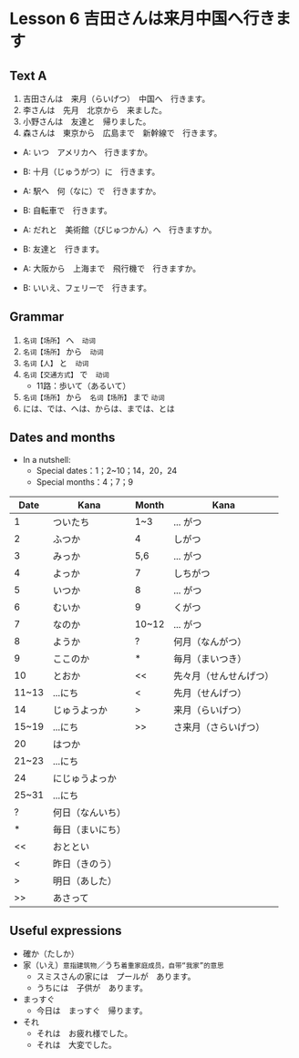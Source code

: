 Lesson 6 吉田さんは来月中国へ行きます
===================

Text A
---------

1. 吉田さんは　来月（らいげつ）　中国へ　行きます。
2. 李さんは　先月　北京から　来ました。
3. 小野さんは　友達と　帰りました。
4. 森さんは　東京から　広島まで　新幹線で　行きます。

* A: いつ　アメリカへ　行きますか。
* B: 十月（じゅうがつ）に　行きます。

* A: 駅へ　何（なに）で　行きますか。
* B: 自転車で　行きます。

* A: だれと　美術館（びじゅつかん）へ　行きますか。
* B: 友達と　行きます。

* A: 大阪から　上海まで　飛行機で　行きますか。
* B: いいえ、フェリーで　行きます。

Grammar
------------
1. `名词【场所】` へ　`动词`
2. `名词【场所】` から　`动词`
3. `名词【人】` と　`动词`
4. `名词【交通方式】` で　`动词` 
    * 11路：歩いて（あるいて）
5. `名词【场所】` から　`名词【场所】` まで `动词`
6. には、では、へは、からは、までは、とは

Dates and months
-------------------------
* In a nutshell: 
  * Special dates：1；2~10；14，20，24
  * Special months：4；7；9

Date | Kana                 | Month | Kana
-----|------                |-------|--------
1    | ついたち             |1~3    | ... がつ 
2    | ふつか               |4      | しがつ
3    | みっか               |5,6    | ... がつ 
4    | よっか               |7      | しちがつ
5    | いつか               |8      | ... がつ 
6    | むいか               |9      | くがつ 
7    | なのか               |10~12  | ... がつ 
8    | ようか               | ?     | 何月（なんがつ）
9    | ここのか             | *     | 毎月（まいつき）
10   | とおか               | <<    | 先々月（せんせんげつ）
11~13| ...にち              | <     | 先月（せんげつ）
14   | じゅうよっか         | >     | 来月（らいげつ）
15~19| ...にち              | >>    | さ来月（さらいげつ）
20   | はつか
21~23| ...にち
24   | にじゅうよっか
25~31| ...にち
?    | 何日（なんいち）
*    | 毎日（まいにち）
<<   | おととい
<    | 昨日（きのう）
>    | 明日（あした）
>>   | あさって


Useful expressions
------------------

* 確か（たしか）
* 家（いえ）`意指建筑物`／うち`着重家庭成员，自带“我家”的意思`
  * スミスさんの家には　プールが　あります。
  * うちには　子供が　あります。
* まっすぐ
  * 今日は　まっすぐ　帰ります。
* それ
  * それは　お疲れ様でした。
  * それは　大変でした。
